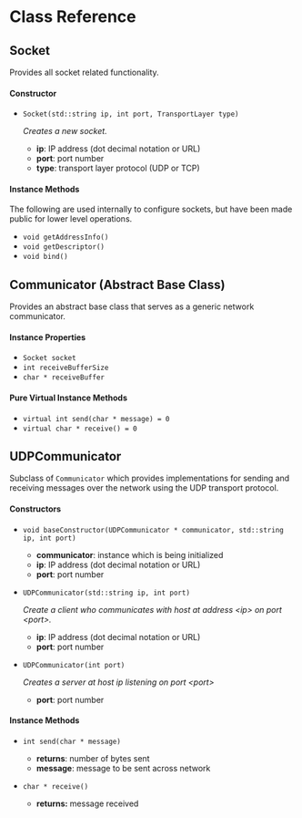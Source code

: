 # Class Reference

## Socket
Provides all socket related functionality.

#### Constructor
- `Socket(std::string ip, int port, TransportLayer type)`

  *Creates a new socket.*
  - **ip**: IP address (dot decimal notation or URL)
  - **port**: port number
  - **type**: transport layer protocol (UDP or TCP)

#### Instance Methods

The following are used internally to configure sockets, but have been made public for lower level operations.

- `void getAddressInfo()`
- `void getDescriptor()`
- `void bind()`

## Communicator (Abstract Base Class)
Provides an abstract base class that serves as a generic network communicator.

#### Instance Properties
- `Socket socket`
- `int receiveBufferSize`
- `char * receiveBuffer`

#### Pure Virtual Instance Methods
- `virtual int send(char * message) = 0`
- `virtual char * receive() = 0`

## UDPCommunicator
Subclass of `Communicator` which provides implementations for sending and receiving messages over the network using the UDP transport protocol.

#### Constructors
- `void baseConstructor(UDPCommunicator * communicator, std::string ip, int port)`
  - **communicator**: instance which is being initialized
  - **ip**: IP address (dot decimal notation or URL)
  - **port**: port number

- `UDPCommunicator(std::string ip, int port)`

  *Create a client who communicates with host at address \<ip\> on port \<port\>.*
  - **ip**: IP address (dot decimal notation or URL)
  - **port**: port number

- `UDPCommunicator(int port)`

  *Creates a server at host ip listening on port \<port\>*
  - **port**: port number

#### Instance Methods
- `int send(char * message)`
  - **returns**: number of bytes sent
  - **message**: message to be sent across network

- `char * receive()`
  - **returns:** message received
